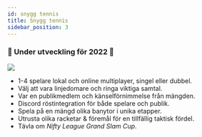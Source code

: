 ```yaml
---
id: snygg tennis
title: Snygg tennis
sidebar_position: 3
---
```


### 🚧 Under utveckling för 2022 🚧

![](/img/NiftyTennis.jpeg)

- 1-4 spelare lokal och online multiplayer, singel eller dubbel.
- Välj att vara linjedomare och ringa viktiga samtal.
- Var en publikmedlem och känselförnimmelse från mängden.
- Discord röstintegration för både spelare och publik.
- Spela på en mängd olika banytor i unika etapper.
- Utrusta olika racketar & föremål för en tillfällig taktisk fördel.
- Tävla om _Nifty League Grand Slam Cup_.
